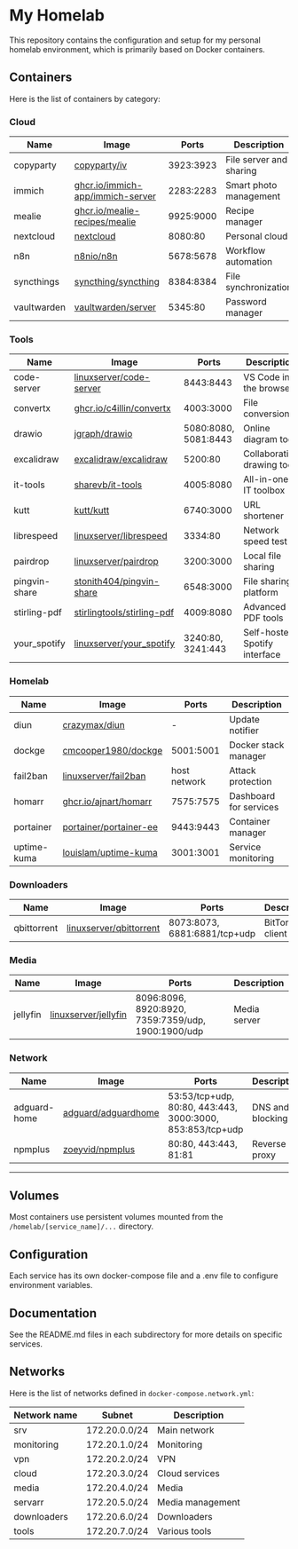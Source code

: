 # My Homelab

This repository contains the configuration and setup for my personal homelab environment, which is primarily based on Docker containers.

## Containers

Here is the list of containers by category:

### Cloud

| Name        | Image                                                                     | Ports     | Description                   |
| ----------- | ------------------------------------------------------------------------- | --------- | ----------------------------- |
| copyparty   | [copyparty/iv](https://github.com/9001/copyparty)                        | 3923:3923 | File server and sharing       |
| immich      | [ghcr.io/immich-app/immich-server](https://github.com/immich-app/immich)  | 2283:2283 | Smart photo management        |
| mealie      | [ghcr.io/mealie-recipes/mealie](https://github.com/mealie-recipes/mealie) | 9925:9000 | Recipe manager                |
| nextcloud   | [nextcloud](https://hub.docker.com/_/nextcloud)                           | 8080:80   | Personal cloud                |
| n8n         | [n8nio/n8n](https://hub.docker.com/r/n8nio/n8n)                           | 5678:5678 | Workflow automation           |
| syncthings  | [syncthing/syncthing](https://hub.docker.com/r/syncthing/syncthing)       | 8384:8384 | File synchronization          |
| vaultwarden | [vaultwarden/server](https://hub.docker.com/r/vaultwarden/server)         | 5345:80   | Password manager              |

### Tools

| Name         | Image                                                                               | Ports                | Description                     |
| ------------ | ----------------------------------------------------------------------------------- | -------------------- | ------------------------------- |
| code-server  | [linuxserver/code-server](https://docs.linuxserver.io/images/docker-code-server/)   | 8443:8443            | VS Code in the browser          |
| convertx     | [ghcr.io/c4illin/convertx](https://github.com/c4illin/convertx)                     | 4003:3000            | File conversion                 |
| drawio       | [jgraph/drawio](https://hub.docker.com/r/jgraph/drawio)                             | 5080:8080, 5081:8443 | Online diagram tool             |
| excalidraw   | [excalidraw/excalidraw](https://hub.docker.com/r/excalidraw/excalidraw)             | 5200:80              | Collaborative drawing tool      |
| it-tools     | [sharevb/it-tools](https://hub.docker.com/r/sharevb/it-tools)                       | 4005:8080            | All-in-one IT toolbox           |
| kutt         | [kutt/kutt](https://hub.docker.com/r/kutt/kutt)                                     | 6740:3000            | URL shortener                   |
| librespeed   | [linuxserver/librespeed](https://docs.linuxserver.io/images/docker-librespeed/)     | 3334:80              | Network speed test              |
| pairdrop     | [linuxserver/pairdrop](https://docs.linuxserver.io/images/docker-pairdrop/)         | 3200:3000            | Local file sharing              |
| pingvin-share| [stonith404/pingvin-share](https://github.com/stonith404/pingvin-share)             | 6548:3000            | File sharing platform           |
| stirling-pdf | [stirlingtools/stirling-pdf](https://hub.docker.com/r/stirlingtools/stirling-pdf)   | 4009:8080            | Advanced PDF tools              |
| your_spotify | [linuxserver/your_spotify](https://docs.linuxserver.io/images/docker-your_spotify/) | 3240:80, 3241:443    | Self-hosted Spotify interface   |

### Homelab

| Name        | Image                                                                     | Ports     | Description                   |
| ----------- | ------------------------------------------------------------------------- | --------- | ----------------------------- |
| diun        | [crazymax/diun](https://hub.docker.com/r/crazymax/diun)                   | -         | Update notifier               |
| dockge      | [cmcooper1980/dockge](https://hub.docker.com/r/cmcooper1980/dockge)       | 5001:5001 | Docker stack manager          |
| fail2ban    | [linuxserver/fail2ban](https://docs.linuxserver.io/images/docker-fail2ban/) | host network                  | Attack protection             |
| homarr      | [ghcr.io/ajnart/homarr](https://github.com/ajnart/homarr)                 | 7575:7575 | Dashboard for services        |
| portainer   | [portainer/portainer-ee](https://hub.docker.com/r/portainer/portainer-ee) | 9443:9443 | Container manager             |
| uptime-kuma | [louislam/uptime-kuma](https://hub.docker.com/r/louislam/uptime-kuma)     | 3001:3001 | Service monitoring            |

### Downloaders

| Name        | Image                                                                             | Ports                        | Description       |
| ----------- | --------------------------------------------------------------------------------- | ---------------------------- | ----------------- |
| qbittorrent | [linuxserver/qbittorrent](https://docs.linuxserver.io/images/docker-qbittorrent/) | 8073:8073, 6881:6881/tcp+udp | BitTorrent client |

### Media

| Name      | Image                                                                       | Ports                                 | Description                |
| --------- | --------------------------------------------------------------------------- | ------------------------------------- | -------------------------- |
| jellyfin  | [linuxserver/jellyfin](https://docs.linuxserver.io/images/docker-jellyfin/) | 8096:8096, 8920:8920, 7359:7359/udp, 1900:1900/udp | Media server               |

### Network

| Name         | Image                                                                       | Ports                         | Description                |
| ------------ | --------------------------------------------------------------------------- | ----------------------------- | -------------------------- |
| adguard-home | [adguard/adguardhome](https://hub.docker.com/r/adguard/adguardhome)         | 53:53/tcp+udp, 80:80, 443:443, 3000:3000, 853:853/tcp+udp | DNS and ad blocking        |
| npmplus      | [zoeyvid/npmplus](https://hub.docker.com/r/zoeyvid/npmplus)                 | 80:80, 443:443, 81:81         | Reverse proxy              |

---

## Volumes

Most containers use persistent volumes mounted from the `/homelab/[service_name]/...` directory.

## Configuration

Each service has its own docker-compose file and a .env file to configure environment variables.

## Documentation

See the README.md files in each subdirectory for more details on specific services.

## Networks

Here is the list of networks defined in `docker-compose.network.yml`:

| Network name | Subnet         | Description         |
| ------------ | -------------- | ------------------- |
| srv          | 172.20.0.0/24  | Main network        |
| monitoring   | 172.20.1.0/24  | Monitoring          |
| vpn          | 172.20.2.0/24  | VPN                 |
| cloud        | 172.20.3.0/24  | Cloud services      |
| media        | 172.20.4.0/24  | Media               |
| servarr      | 172.20.5.0/24  | Media management    |
| downloaders  | 172.20.6.0/24  | Downloaders         |
| tools        | 172.20.7.0/24  | Various tools       |

